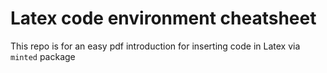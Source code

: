 # Latex code environment cheatsheet
This repo is for an easy pdf introduction for inserting code in Latex via `minted` package